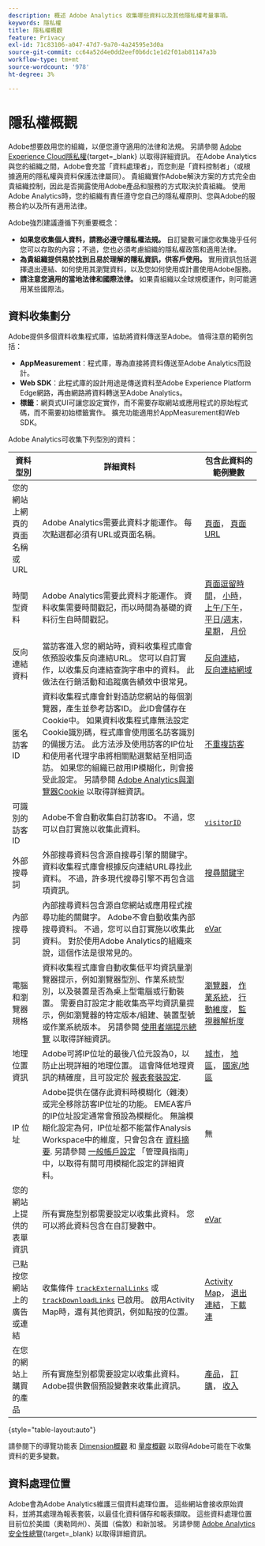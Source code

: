 ```yaml
---
description: 概述 Adobe Analytics 收集哪些資料以及其他隱私權考量事項。
keywords: 隱私權
title: 隱私權概觀
feature: Privacy
exl-id: 71c83106-a047-47d7-9a70-4a24595e3d0a
source-git-commit: cc64a52d4e0dd2eef0b6dc1e1d2f01ab81147a3b
workflow-type: tm+mt
source-wordcount: '978'
ht-degree: 3%

---
```


# 隱私權概觀

Adobe想要啟用您的組織，以便您遵守適用的法律和法規。 另請參閱 [Adobe Experience Cloud隱私權](https://www.adobe.com/tw/privacy/experience-cloud.html){target=_blank} 以取得詳細資訊。 在Adobe Analytics與您的組織之間，Adobe會充當「資料處理者」，而您則是「資料控制者」（或根據適用的隱私權與資料保護法律屬同）。 貴組織實作Adobe解決方案的方式完全由貴組織控制，因此是否揭露使用Adobe產品和服務的方式取決於貴組織。 使用Adobe Analytics時，您的組織有責任遵守您自己的隱私權原則、您與Adobe的服務合約以及所有適用法律。

Adobe強烈建議遵循下列重要概念：

* **如果您收集個人資料，請務必遵守隱私權法規。** 自訂變數可讓您收集幾乎任何您可以存取的內容；不過，您也必須考慮組織的隱私權政策和適用法律。
* **為貴組織提供易於找到且易於理解的隱私資訊，供客戶使用。** 實用資訊包括選擇退出連結、如何使用其瀏覽資料，以及您如何使用或計畫使用Adobe服務。
* **請注意您適用的當地法律和國際法律。** 如果貴組織以全球規模運作，則可能適用某些國際法。

## 資料收集劃分

Adobe提供多個資料收集程式庫，協助將資料傳送至Adobe。 值得注意的範例包括：

* **AppMeasurement**：程式庫，專為直接將資料傳送至Adobe Analytics而設計。
* **Web SDK**：此程式庫的設計用途是傳送資料至Adobe Experience Platform Edge網路，再由網路將資料轉送至Adobe Analytics。
* **標籤**：網頁式UI可讓您設定實作，而不需要存取網站或應用程式的原始程式碼，而不需要初始標籤實作。 擴充功能適用於AppMeasurement和Web SDK。

Adobe Analytics可收集下列型別的資料：

| 資料型別 | 詳細資料 | 包含此資料的範例變數 |
| --- | --- | --- |
| 您的網站上網頁的頁面名稱或URL | Adobe Analytics需要此資料才能運作。 每次點選都必須有URL或頁面名稱。 | [頁面](../components/dimensions/page.md)， [頁面URL](../components/dimensions/page-url.md) |
| 時間型資料 | Adobe Analytics需要此資料才能運作。 資料收集需要時間戳記，而以時間為基礎的資料衍生自時間戳記。 | [頁面逗留時間](../components/dimensions/time-spent-on-page.md)， [小時](../components/dimensions/hour-of-day.md)， [上午/下午](../components/dimensions/am-pm.md)， [平日/週末](../components/dimensions/weekday-weekend.md)， [星期](../components/dimensions/day-of-week.md)， [月份](../components/dimensions/month-of-year.md) |
| 反向連結資料 | 當訪客進入您的網站時，資料收集程式庫會依預設收集反向連結URL。 您可以自訂實作，以收集反向連結查詢字串中的資料。 此做法在行銷活動和追蹤廣告績效中很常見。 | [反向連結](../components/dimensions/referrer.md)， [反向連結網域](../components/dimensions/referring-domain.md) |
| 匿名訪客ID | 資料收集程式庫會針對造訪您網站的每個瀏覽器，產生並參考訪客ID。 此ID會儲存在Cookie中。 如果資料收集程式庫無法設定Cookie識別碼，程式庫會使用匿名訪客識別的備援方法。 此方法涉及使用訪客的IP位址和使用者代理字串將相關點選繫結至相同造訪。 如果您的組織已啟用IP模糊化，則會接受此設定。 另請參閱 [Adobe Analytics與瀏覽器Cookie](cookies/cookies.md) 以取得詳細資訊。 | [不重複訪客](../components/metrics/unique-visitors.md) |
| 可識別的訪客ID | Adobe不會自動收集自訂訪客ID。 不過，您可以自訂實施以收集此資料。 | [`visitorID`](../implement/vars/config-vars/visitorid.md) |
| 外部搜尋詞 | 外部搜尋資料包含源自搜尋引擎的關鍵字。 資料收集程式庫會根據反向連結URL尋找此資料。 不過，許多現代搜尋引擎不再包含這項資訊。 | [搜尋關鍵字](../components/dimensions/search-keyword.md) |
| 內部搜尋詞 | 內部搜尋資料包含源自您網站或應用程式搜尋功能的關鍵字。 Adobe不會自動收集內部搜尋資料。 不過，您可以自訂實施以收集此資料。 對於使用Adobe Analytics的組織來說，這個作法是很常見的。 | [eVar](../components/dimensions/evar.md) |
| 電腦和瀏覽器規格 | 資料收集程式庫會自動收集低平均資訊量瀏覽器提示，例如瀏覽器型別、作業系統型別，以及裝置是否為桌上型電腦或行動裝置。 需要自訂設定才能收集高平均資訊量提示，例如瀏覽器的特定版本/組建、裝置型號或作業系統版本。 另請參閱 [使用者端提示總覽](client-hints.md) 以取得詳細資訊。 | [瀏覽器](../components/dimensions/browser.md)， [作業系統](../components/dimensions/operating-systems.md)， [行動維度](../components/dimensions/mobile-dimensions.md)， [監視器解析度](../components/dimensions/monitor-resolution.md) |
| 地理位置資訊 | Adobe可將IP位址的最後八位元設為0，以防止出現詳細的地理位置。 這會降低地理資訊的精確度，且可設定於 [報表套裝設定](https://experienceleague.adobe.com/docs/analytics/admin/admin-tools/manage-report-suites/edit-report-suite/report-suite-general/general-acct-settings-admin.html?lang=en). | [城市](../components/dimensions/cities.md)， [地區](../components/dimensions/regions.md)， [國家/地區](../components/dimensions/countries.md) |
| IP 位址 | Adobe提供在儲存此資料時模糊化（雜湊）或完全移除訪客IP位址的功能。 EMEA客戶的IP位址設定通常會預設為模糊化。 無論模糊化設定為何，IP位址都不能當作Analysis Workspace中的維度，只會包含在 [資料摘要](../export/analytics-data-feed/data-feed-overview.md). 另請參閱 [一般帳戶設定](../admin/admin/c-manage-report-suites/c-edit-report-suites/general/general-acct-settings-admin.md) 「管理員指南」中，以取得有關可用模糊化設定的詳細資料。 | 無 |
| 您的網站上提供的表單資訊 | 所有實施型別都需要設定以收集此資料。 您可以將此資料包含在自訂變數中。 | [eVar](../components/dimensions/evar.md) |
| 已點按您網站上的廣告或連結 | 收集條件 [`trackExternalLinks`](../implement/vars/config-vars/trackexternallinks.md) 或 [`trackDownloadLinks`](../implement/vars/config-vars/trackdownloadlinks.md) 已啟用。 啟用Activity Map時，還有其他資訊，例如點按的位置。 | [Activity Map](../analyze/activity-map/activity-map.md)， [退出連結](../components/dimensions/exit-link.md)， [下載連](../components/dimensions/download-link.md) |
| 在您的網站上購買的產品 | 所有實施型別都需要設定以收集此資料。 Adobe提供數個預設變數來收集此資訊。 | [產品](../components/dimensions/product.md)， [訂購](../components/metrics/orders.md)， [收入](../components/metrics/revenue.md) |

{style="table-layout:auto"}

請參閱下的導覽功能表 [Dimension概觀](../components/dimensions/overview.md) 和 [量度概觀](../components/metrics/overview.md) 以取得Adobe可能在下收集資料的更多變數。

## 資料處理位置

Adobe會為Adobe Analytics維護三個資料處理位置。 這些網站會接收原始資料，並將其處理為報表套裝，以最佳化資料儲存和報表擷取。 這些資料處理位置目前位於美國（奧勒岡州）、英國（倫敦）和新加坡。 另請參閱 [Adobe Analytics安全性總覽](https://www.adobe.com/content/dam/cc/en/trust-center/ungated/whitepapers/experience-cloud/adb-analytics-security-wp.pdf){target=_blank} 以取得詳細資訊。
